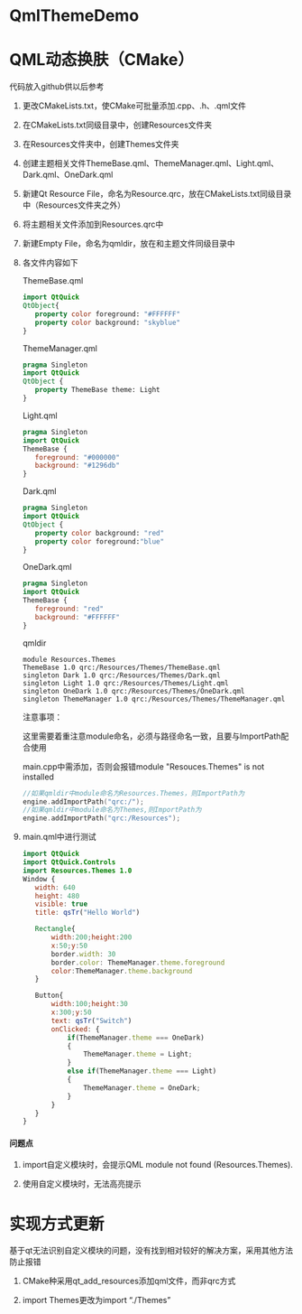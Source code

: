 # QmlThemeDemo

# QML动态换肤（CMake）

代码放入github供以后参考

1. 更改CMakeLists.txt，使CMake可批量添加.cpp、.h、.qml文件

2. 在CMakeLists.txt同级目录中，创建Resources文件夹

3. 在Resources文件夹中，创建Themes文件夹

4. 创建主题相关文件ThemeBase.qml、ThemeManager.qml、Light.qml、Dark.qml、OneDark.qml

5. 新建Qt Resource File，命名为Resource.qrc，放在CMakeLists.txt同级目录中（Resources文件夹之外）

6. 将主题相关文件添加到Resources.qrc中

7. 新建Empty File，命名为qmldir，放在和主题文件同级目录中

8. 各文件内容如下
   
   ThemeBase.qml
   
   ```qml
   import QtQuick
   QtObject{
      property color foreground: "#FFFFFF"
      property color background: "skyblue"
   }
   ```
   
   ThemeManager.qml
   
   ```qml
   pragma Singleton
   import QtQuick
   QtObject {
      property ThemeBase theme: Light
   }
   ```
   
   Light.qml
   
   ```qml
   pragma Singleton
   import QtQuick
   ThemeBase {
      foreground: "#000000"
      background: "#1296db"
   }
   ```
   
   Dark.qml
   
   ```qml
   pragma Singleton
   import QtQuick
   QtObject {
      property color background: "red"
      property color foreground:"blue"
   }
   ```
   
   OneDark.qml
   
   ```qml
   pragma Singleton
   import QtQuick
   ThemeBase {
      foreground: "red"
      background: "#FFFFFF"
   }
   ```
   
   qmldir
   
   ```
   module Resources.Themes
   ThemeBase 1.0 qrc:/Resources/Themes/ThemeBase.qml
   singleton Dark 1.0 qrc:/Resources/Themes/Dark.qml
   singleton Light 1.0 qrc:/Resources/Themes/Light.qml
   singleton OneDark 1.0 qrc:/Resources/Themes/OneDark.qml
   singleton ThemeManager 1.0 qrc:/Resources/Themes/ThemeManager.qml
   ```
   
   注意事项：
   
   这里需要着重注意module命名，必须与路径命名一致，且要与ImportPath配合使用
   
   main.cpp中需添加，否则会报错module "Resouces.Themes" is not installed
   
   ```cpp
   //如果qmldir中module命名为Resources.Themes，则ImportPath为
   engine.addImportPath("qrc:/");
   //如果qmldir中module命名为Themes,则ImportPath为
   engine.addImportPath("qrc:/Resources");
   ```

9. main.qml中进行测试
   
   ```qml
   import QtQuick
   import QtQuick.Controls
   import Resources.Themes 1.0
   Window {
      width: 640
      height: 480
      visible: true
      title: qsTr("Hello World")
   
      Rectangle{
          width:200;height:200
          x:50;y:50
          border.width: 30
          border.color: ThemeManager.theme.foreground
          color:ThemeManager.theme.background
      }
   
      Button{
          width:100;height:30
          x:300;y:50
          text: qsTr("Switch")
          onClicked: {
              if(ThemeManager.theme === OneDark)
              {
                  ThemeManager.theme = Light;
              }
              else if(ThemeManager.theme === Light)
              {
                  ThemeManager.theme = OneDark;
              }
          }
      }
   }
   ```

#### 问题点

1. import自定义模块时，会提示QML module not found (Resources.Themes).

2. 使用自定义模块时，无法高亮提示



# 实现方式更新

基于qt无法识别自定义模块的问题，没有找到相对较好的解决方案，采用其他方法防止报错

1. CMake种采用qt_add_resources添加qml文件，而非qrc方式

2. import Themes更改为import “./Themes”

